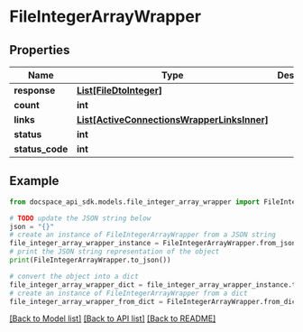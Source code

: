 # FileIntegerArrayWrapper

## Properties

Name | Type | Description | Notes
------------ | ------------- | ------------- | -------------
**response** | [**List[FileDtoInteger]**](FileDtoInteger.md) |  | [optional] 
**count** | **int** |  | [optional] 
**links** | [**List[ActiveConnectionsWrapperLinksInner]**](ActiveConnectionsWrapperLinksInner.md) |  | [optional] 
**status** | **int** |  | [optional] 
**status_code** | **int** |  | [optional] 

## Example

```python
from docspace_api_sdk.models.file_integer_array_wrapper import FileIntegerArrayWrapper

# TODO update the JSON string below
json = "{}"
# create an instance of FileIntegerArrayWrapper from a JSON string
file_integer_array_wrapper_instance = FileIntegerArrayWrapper.from_json(json)
# print the JSON string representation of the object
print(FileIntegerArrayWrapper.to_json())

# convert the object into a dict
file_integer_array_wrapper_dict = file_integer_array_wrapper_instance.to_dict()
# create an instance of FileIntegerArrayWrapper from a dict
file_integer_array_wrapper_from_dict = FileIntegerArrayWrapper.from_dict(file_integer_array_wrapper_dict)
```
[[Back to Model list]](../README.md#documentation-for-models) [[Back to API list]](../README.md#documentation-for-api-endpoints) [[Back to README]](../README.md)


